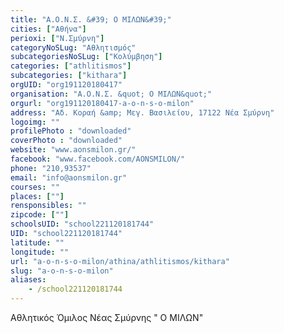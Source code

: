 ```yaml
---
title: "Α.Ο.Ν.Σ. &#39; Ο ΜΙΛΩΝ&#39;"
cities: ["Αθήνα"]
perioxi: ["Ν.Σμύρνη"]
categoryNoSLug: "Αθλητισμός"
subcategoriesNoSLug: ["Κολύμβηση"]
categories: ["athlitismos"]
subcategories: ["kithara"]
orgUID: "org191120180417"
organisation: "Α.Ο.Ν.Σ. &quot; Ο ΜΙΛΩΝ&quot;"
orgurl: "org191120180417-a-o-n-s-o-milon"
address: "Αδ. Κοραή &amp; Μεγ. Βασιλείου, 17122 Νέα Σμύρνη"
logoimg: ""
profilePhoto : "downloaded"
coverPhoto : "downloaded"
website: "www.aonsmilon.gr/"
facebook: "www.facebook.com/AONSMILON/"
phone: "210,93537"
email: "info@aonsmilon.gr"
courses: ""
places: [""]
rensponsibles: ""
zipcode: [""]
schoolsUID: "school221120181744"
UID: "school221120181744"
latitude: ""
longitude: ""
url: "a-o-n-s-o-milon/athina/athlitismos/kithara"
slug: "a-o-n-s-o-milon"
aliases:
    - /school221120181744
---
```



Αθλητικός Όμιλος Νέας Σμύρνης &quot; Ο ΜΙΛΩΝ&quot;


